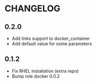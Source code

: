 # CHANGELOG

## 0.2.0

* Add links support to docker\_container
* Add default value for some parameters

## 0.1.2

* Fix RHEL installation (extra repo)
* Bump role docker 0.0.2
